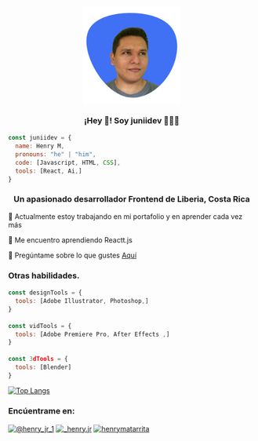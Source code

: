 <p align="center" width="300">
   <img align="center" width="200" src="https://github.com/juniidev/my-portfolio/blob/main/assets/img/perfil.png" />
   <h3 align="center">¡Hey 👋! Soy juniidev 👨🏻‍💻</h3>
</p>

```js
const juniidev = {
  name: Henry M,
  pronouns: "he" | "him",
  code: [Javascript, HTML, CSS],
  tools: [React, Ai,]
}
```

  <h3 align="center">Un apasionado desarrollador Frontend de Liberia, Costa Rica</h3>

  <p>🔭 Actualmente estoy trabajando en mi portafolio y en aprender cada vez más</p>

  <p> 🌱 Me encuentro aprendiendo Reactt.js </p>

 💬 Pregúntame sobre lo que gustes [Aquí](https://discord.gg/c9xtPBTV) 


### Otras habilidades.
```js
const designTools = {
  tools: [Adobe Illustrator, Photoshop,]
}

const vidTools = {
  tools: [Adobe Premiere Pro, After Effects ,]
}

const 3dTools = {
  tools: [Blender]
}
```

[![Top Langs](https://github-readme-stats.vercel.app/api/top-langs/?username=juniidev&layout=compact&show_icons=true&theme=radical)
](https://github.com/anuraghazra/github-readme-stats)

### Encúentrame en:
<p align="left">
<a href="https://twitter.com/@henry_jr_1" target="_blank"><img align="center" src="https://cdn.jsdelivr.net/npm/simple-icons@3.0.1/icons/twitter.svg"  alt="@henry_jr_1" height="30" width="40" /></a>
<a href="https://instagram.com/_henry.jr" target="_blank"><img align="center" src="https://cdn.jsdelivr.net/npm/simple-icons@3.0.1/icons/instagram.svg" alt="_henry.jr" height="30" width="40" /></a>
<a href="https://www.behance.net/henrymatarrita" target="_blank"><img align="center" src="https://cdn-icons-png.flaticon.com/512/48/48975.png" alt="henrymatarrita" height="40" width="40" /></a>
</p>
